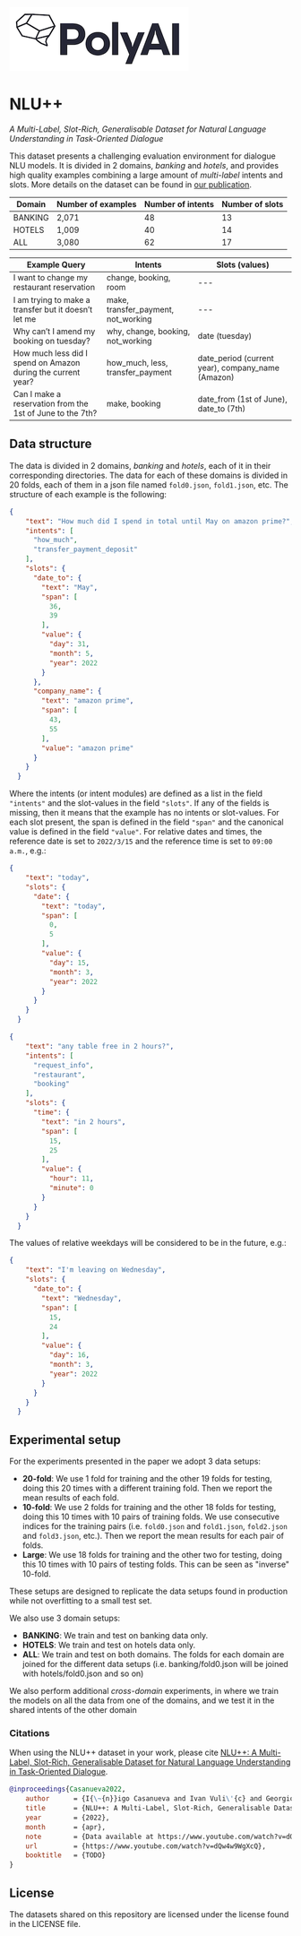 [![PolyAI](polyai-logo.png)](https://poly-ai.com/)

# NLU++

*A Multi-Label, Slot-Rich, Generalisable Dataset for Natural Language Understanding in Task-Oriented Dialogue*


This dataset presents a challenging evaluation environment for dialogue NLU models. It is divided in 2 domains, 
_banking_ and _hotels_, and provides high quality examples combining a large amount of _multi-label_ intents and slots. 
More details on the dataset can be found in [our publication](https://arxiv.org/abs/2204.13021).

| Domain  | Number of examples               |   Number of intents   | Number of slots  |
| ---            |   --- | --- |--- |
| BANKING | 2,071 | 48 | 13 |
| HOTELS | 1,009  | 40 | 14 |
| ALL | 3,080 | 62 | 17 |



|          Example Query      | Intents      | Slots (values)      |
| ---            |   --- |--- |
| I want to change my restaurant reservation| change, booking, room | --- |
| I am trying to make a transfer but it doesn’t let me | make, transfer_payment, not_working | --- |
| Why can’t I amend my booking on tuesday? | why, change, booking, not_working | date (tuesday) |
| How much less did I spend on Amazon during the current year? | how_much, less, transfer_payment  | date_period (current year), company_name (Amazon)|
| Can I make a reservation from the 1st of June to the 7th? | make, booking | date_from (1st of June), date_to (7th) |

## Data structure

The data is divided in 2 domains, _banking_ and _hotels_, each of it in their corresponding directories. 
The data for each of these domains is divided in 20 folds, each of them in a json file named `fold0.json`,
`fold1.json`, etc. The structure of each example is the following:
```json
{
    "text": "How much did I spend in total until May on amazon prime?",
    "intents": [
      "how_much",
      "transfer_payment_deposit"
    ],
    "slots": {
      "date_to": {
        "text": "May",
        "span": [
          36,
          39
        ],
        "value": {
          "day": 31,
          "month": 5,
          "year": 2022
        }
      },
      "company_name": {
        "text": "amazon prime",
        "span": [
          43,
          55
        ],
        "value": "amazon prime"
      }
    }
  }

```

Where the intents (or intent modules) are defined as a list in the field 
`"intents"` and the slot-values in the field `"slots"`. If any of the fields is missing,
then it means that the example has no intents or slot-values. For each slot present, the 
span is defined in the field `"span"` and the canonical value is defined in the field `"value"`.
For relative dates and times, the reference date is set to `2022/3/15` and the 
reference time is set to `09:00 a.m.`, e.g.:

```json
{
    "text": "today",
    "slots": {
      "date": {
        "text": "today",
        "span": [
          0,
          5
        ],
        "value": {
          "day": 15,
          "month": 3,
          "year": 2022
        }
      }
    }
  }
```

```json
{
    "text": "any table free in 2 hours?",
    "intents": [
      "request_info",
      "restaurant",
      "booking"
    ],
    "slots": {
      "time": {
        "text": "in 2 hours",
        "span": [
          15,
          25
        ],
        "value": {
          "hour": 11,
          "minute": 0
        }
      }
    }
  }
```

The values of relative weekdays will be considered to be in the future, e.g.:

```json
{
    "text": "I'm leaving on Wednesday",
    "slots": {
      "date_to": {
        "text": "Wednesday",
        "span": [
          15,
          24
        ],
        "value": {
          "day": 16,
          "month": 3,
          "year": 2022
        }
      }
    }
  }
```

## Experimental setup

For the experiments presented in the paper we adopt 3 data setups:
* **20-fold**: We use 1 fold for training and the other 19 folds for testing, doing this 20 times with a different training fold. Then we report the mean results of each fold.
* **10-fold**: We use 2 folds for training and the other 18 folds for testing, doing this 10 times with 10 pairs of training folds. We use consecutive indices for the training pairs (i.e. `fold0.json` and `fold1.json`, `fold2.json` and `fold3.json`, etc.). Then we report the mean results for each pair of folds.
* **Large**: We use 18 folds for training and the other two for testing, doing this 10 times with 10 pairs of testing folds. This can be seen as "inverse" 10-fold.

These setups are designed to replicate the data setups found in production while not overfitting to a small test set.

We also use 3 domain setups:
* **BANKING**: We train and test on banking data only.
* **HOTELS**: We train and test on hotels data only.
* **ALL**: We train and test on both domains. The folds for each domain are joined for the different data setups (i.e. banking/fold0.json will be joined with hotels/fold0.json and so on)

We also perform additional _cross-domain_ experiments, in where we train the models on all the data from one of the domains, and we test it in the shared intents of the other domain

### Citations

When using the NLU++ dataset in your work, please cite [NLU++: A Multi-Label, Slot-Rich, Generalisable 
Dataset for Natural Language Understanding in Task-Oriented Dialogue](https://arxiv.org/abs/2204.13021).

```bibtex
@inproceedings{Casanueva2022,
    author      = {I{\~{n}}igo Casanueva and Ivan Vuli\'{c} and Georgios Spithourakis and Pawe\l~Budzianowski},
    title       = {NLU++: A Multi-Label, Slot-Rich, Generalisable Dataset for Natural Language Understanding in Task-Oriented Dialogue},
    year        = {2022},
    month       = {apr},
    note        = {Data available at https://www.youtube.com/watch?v=dQw4w9WgXcQ},
    url         = {https://www.youtube.com/watch?v=dQw4w9WgXcQ},
    booktitle   = {TODO}
}

```

## License
The datasets shared on this repository are licensed under the license found in the LICENSE file.

